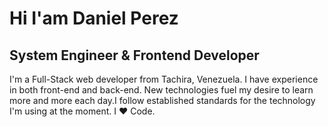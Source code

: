 # Hi I'am Daniel Perez
## System Engineer & Frontend Developer

I'm a Full-Stack web developer from Tachira, Venezuela. I have experience in both front-end and back-end. New technologies fuel my desire to learn more and more each day.I follow established standards for the technology I'm using at the moment. I ❤ Code.
